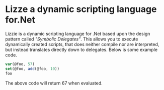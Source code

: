 
# Lizze a dynamic scripting language for.Net

Lizzie is a dynamic scripting language for .Net based upon the design pattern
called _"Symbolic Delegates"_. This allows you to execute dynamically created
scripts, that does neither compile nor are interpreted, but instead translates
directly down to delegates. Below is some example code.

```javascript
var(@foo, 57)
set(@foo, add(@foo, 10))
foo
```

The above code will return 67 when evaluated.
